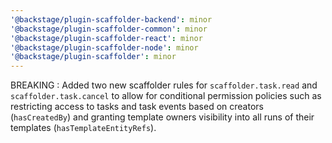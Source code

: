 ```yaml
---
'@backstage/plugin-scaffolder-backend': minor
'@backstage/plugin-scaffolder-common': minor
'@backstage/plugin-scaffolder-react': minor
'@backstage/plugin-scaffolder-node': minor
'@backstage/plugin-scaffolder': minor
---
```


BREAKING : Added two new scaffolder rules for `scaffolder.task.read` and `scaffolder.task.cancel` to allow for conditional permission policies such as restricting access to tasks and task events based on creators (`hasCreatedBy`) and granting template owners visibility into all runs of their templates (`hasTemplateEntityRefs`).
